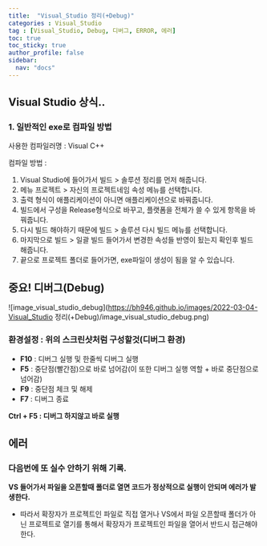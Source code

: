 ```yaml
---
title:  "Visual_Studio 정리(+Debug)"
categories : Visual_Studio
tag : [Visual_Studio, Debug, 디버그, ERROR, 에러]
toc: true
toc_sticky: true
author_profile: false
sidebar:
  nav: "docs"
---
```


## Visual Studio 상식..


### 1. 일반적인 exe로 컴파일 방법

사용한 컴파일러명 : Visual C++

컴파일 방법 : 

1. Visual Studio에 들어가서 빌드 > 솔루션 정리를 먼저 해줍니다.
2. 메뉴 프로젝트 > 자신의 프로젝트네임 속성 메뉴를 선택합니다.
3. 출력 형식이 애플리케이션이 아니면 애플리케이션으로 바꿔줍니다.
4. 빌드에서 구성을 Release형식으로 바꾸고, 플랫폼을 전체가 쓸 수 있게 항목을 바꿔줍니다.
5. 다시 빌드 해야하기 때문에 빌드 > 솔루션 다시 빌드 메뉴를 선택합니다.
6. 마지막으로 빌드 > 일괄 빌드 들어가서 변경한 속성들 반영이 됬는지 확인후 빌드 해줍니다.
7. 끝으로 프로젝트 폴더로 들어가면, exe파일이 생성이 됨을 알 수 있습니다.



## 중요! 디버그(Debug)

![image_visual_studio_debug](https://bh946.github.io/images/2022-03-04-Visual_Studio 정리(+Debug)/image_visual_studio_debug.png)

### 환경설정 : 위의 스크린샷처럼 구성할것(디버그 환경)

* **F10** : 디버그 실행 및 한줄씩 디버그 실행
* **F5** : 중단점(빨간점)으로 바로 넘어감(이 또한 디버그 실행 역할 + 바로 중단점으로 넘어감)
* **F9** : 중단점 체크 및 해제
* **F7** : 디버그 종료

**Ctrl + F5 : 디버그 하지않고 바로 실행**



## 에러

### 다음번에 또 실수 안하기 위해 기록.

**VS 들어가서 파일을 오픈할때 폴더로 열면 코드가 정상적으로 실행이 안되며 에러가 발생한다.**

* 따라서 확장자가 프로젝트인 파일로 직접 열거나 VS에서 파일 오픈할때 폴더가 아닌 프로젝트로 열기를 통해서 확장자가 프로젝트인 파일을 열어서 반드시 접근해야한다.
